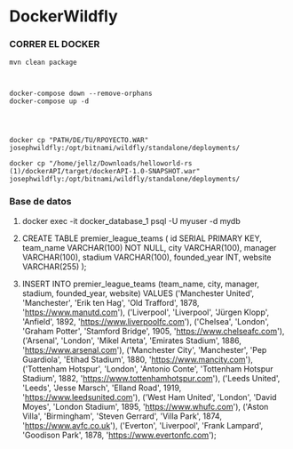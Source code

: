 # DockerWildfly

### CORRER EL DOCKER 

	mvn clean package



    docker-compose down --remove-orphans                                                                                                                      
    docker-compose up -d


   
   
    docker cp "PATH/DE/TU/RPOYECTO.WAR" josephwildfly:/opt/bitnami/wildfly/standalone/deployments/

    docker cp "/home/jellz/Downloads/helloworld-rs (1)/dockerAPI/target/dockerAPI-1.0-SNAPSHOT.war" josephwildfly:/opt/bitnami/wildfly/standalone/deployments/


### Base de datos

1. docker exec -it docker_database_1 psql -U myuser -d mydb
2. CREATE TABLE premier_league_teams (
   id SERIAL PRIMARY KEY,
   team_name VARCHAR(100) NOT NULL,
   city VARCHAR(100),
   manager VARCHAR(100),
   stadium VARCHAR(100),
   founded_year INT,
   website VARCHAR(255)
   );

3. INSERT INTO premier_league_teams (team_name, city, manager, stadium, founded_year, website)
   VALUES
   ('Manchester United', 'Manchester', 'Erik ten Hag', 'Old Trafford', 1878, 'https://www.manutd.com'),
   ('Liverpool', 'Liverpool', 'Jürgen Klopp', 'Anfield', 1892, 'https://www.liverpoolfc.com'),
   ('Chelsea', 'London', 'Graham Potter', 'Stamford Bridge', 1905, 'https://www.chelseafc.com'),
   ('Arsenal', 'London', 'Mikel Arteta', 'Emirates Stadium', 1886, 'https://www.arsenal.com'),
   ('Manchester City', 'Manchester', 'Pep Guardiola', 'Etihad Stadium', 1880, 'https://www.mancity.com'),
   ('Tottenham Hotspur', 'London', 'Antonio Conte', 'Tottenham Hotspur Stadium', 1882, 'https://www.tottenhamhotspur.com'),
   ('Leeds United', 'Leeds', 'Jesse Marsch', 'Elland Road', 1919, 'https://www.leedsunited.com'),
   ('West Ham United', 'London', 'David Moyes', 'London Stadium', 1895, 'https://www.whufc.com'),
   ('Aston Villa', 'Birmingham', 'Steven Gerrard', 'Villa Park', 1874, 'https://www.avfc.co.uk'),
   ('Everton', 'Liverpool', 'Frank Lampard', 'Goodison Park', 1878, 'https://www.evertonfc.com');
